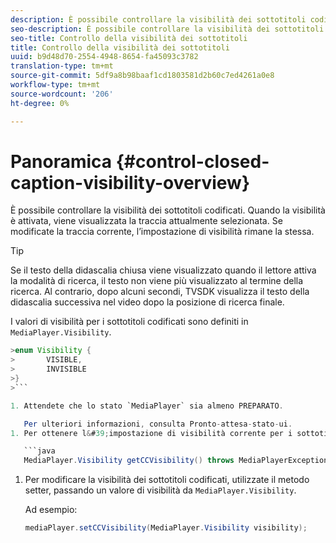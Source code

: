 ```yaml
---
description: È possibile controllare la visibilità dei sottotitoli codificati. Quando la visibilità è attivata, viene visualizzata la traccia attualmente selezionata. Se modificate la traccia corrente, l’impostazione di visibilità rimane la stessa.
seo-description: È possibile controllare la visibilità dei sottotitoli codificati. Quando la visibilità è attivata, viene visualizzata la traccia attualmente selezionata. Se modificate la traccia corrente, l’impostazione di visibilità rimane la stessa.
seo-title: Controllo della visibilità dei sottotitoli
title: Controllo della visibilità dei sottotitoli
uuid: b9d48d70-2554-4948-8654-fa45093c3782
translation-type: tm+mt
source-git-commit: 5df9a8b98baaf1cd1803581d2b60c7ed4261a0e8
workflow-type: tm+mt
source-wordcount: '206'
ht-degree: 0%

---
```



# Panoramica {#control-closed-caption-visibility-overview}

È possibile controllare la visibilità dei sottotitoli codificati. Quando la visibilità è attivata, viene visualizzata la traccia attualmente selezionata. Se modificate la traccia corrente, l’impostazione di visibilità rimane la stessa.

>[!TIP]
>
>Se il testo della didascalia chiusa viene visualizzato quando il lettore attiva la modalità di ricerca, il testo non viene più visualizzato al termine della ricerca. Al contrario, dopo alcuni secondi, TVSDK visualizza il testo della didascalia successiva nel video dopo la posizione di ricerca finale.
>
>I valori di visibilità per i sottotitoli codificati sono definiti in `MediaPlayer.Visibility`.
>
>
```java
>enum Visibility {  
>       VISIBLE,  
>       INVISIBLE 
>}
>```

1. Attendete che lo stato `MediaPlayer` sia almeno PREPARATO.

   Per ulteriori informazioni, consulta Pronto-attesa-stato-ui.
1. Per ottenere l&#39;impostazione di visibilità corrente per i sottotitoli codificati, utilizzate il metodo getter in `MediaPlayer`, che restituisce un valore di visibilità.

   ```java
   MediaPlayer.Visibility getCCVisibility() throws MediaPlayerException;
   ```

1. Per modificare la visibilità dei sottotitoli codificati, utilizzate il metodo setter, passando un valore di visibilità da `MediaPlayer.Visibility`.

   Ad esempio:

   ```java
   mediaPlayer.setCCVisibility(MediaPlayer.Visibility visibility);
   ```


